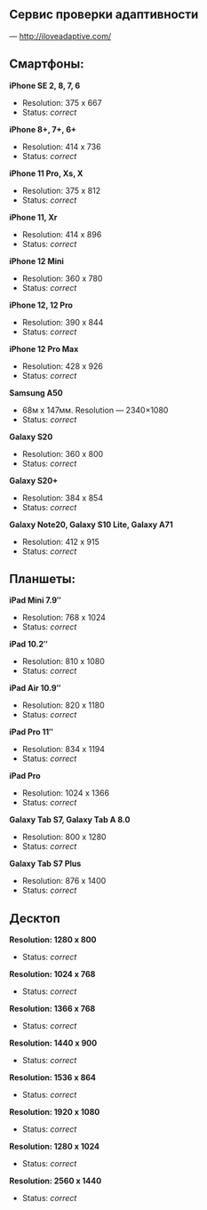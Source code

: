 ## Сервис проверки адаптивности
 — http://iloveadaptive.com/

## Смартфоны: 
**iPhone SE 2, 8, 7, 6**  
   * Resolution: 375 x 667
   * Status: *correct*

**iPhone 8+, 7+, 6+** 
   * Resolution: 414 x 736
   * Status: *correct*

**iPhone 11 Pro, Xs, X**
  * Resolution: 375 x 812
  * Status: *correct*

**iPhone 11, Xr** 
  * Resolution: 414 x 896
  * Status: *correct*

**iPhone 12 Mini**
  * Resolution: 360 x 780
  * Status: *correct*

**iPhone 12, 12 Pro** 
  * Resolution: 390 x 844
  * Status: *correct*

**iPhone 12 Pro Max** 
  * Resolution: 428 x 926
  * Status: *correct*

**Samsung A50** 
  * 68м х 147мм. Resolution — 2340×1080
  * Status: *correct*

**Galaxy S20**  
  * Resolution: 360 x 800
  * Status: *correct*

**Galaxy S20+** 
  * Resolution: 384 x 854
  * Status: *correct*

**Galaxy Note20, Galaxy S10 Lite, Galaxy A71**  
  * Resolution: 412 x 915
  * Status: *correct*

## Планшеты:
**iPad Mini 7.9″**
  * Resolution: 768 x 1024
  * Status: *correct*

**iPad 10.2″**
  * Resolution: 810 x 1080
  * Status: *correct*

**iPad Air 10.9″**
  * Resolution: 820 x 1180
  * Status: *correct*

**iPad Pro 11″**
  * Resolution: 834 x 1194
  * Status: *correct*

**iPad Pro**
  * Resolution: 1024 x 1366
  * Status: *correct*

**Galaxy Tab S7, Galaxy Tab A 8.0**
  * Resolution: 800 x 1280
  * Status: *correct*

**Galaxy Tab S7 Plus**
  * Resolution: 876 x 1400
  * Status: *correct*

## Десктоп
**Resolution: 1280 x 800**
  * Status: *correct*

**Resolution: 1024 x 768**
  * Status: *correct*

**Resolution: 1366 x 768**
  * Status: *correct*

**Resolution: 1440 x 900**
  * Status: *correct*

**Resolution: 1536 x 864**
  * Status: *correct*

**Resolution: 1920 x 1080**
  * Status: *correct*

**Resolution: 1280 x 1024**
  * Status: *correct*

**Resolution: 2560 x 1440**
  * Status: *correct*
